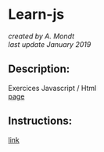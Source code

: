# Learn-js

*created by A. Mondt*
<br/>
*last update January 2019*

## Description:

Exercices Javascript / Html
<br/>
[page](https://amondt.github.io/Learn-js/)

## Instructions:

[link](https://github.com/becodeorg/BXL-Lovelace-3.9/tree/master/parcours/04.1-Javascript/js-exercises-base1)
